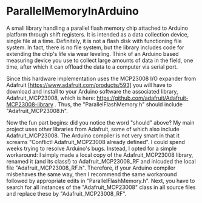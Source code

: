 # ParallelMemoryInArduino

A small library handling a parallel flash memory chip attached to Arduino platform through shift registers. It is intended as a data collection device, single file at a time. Definitely, it is not a flash disk with functioning file system. In fact, there is no file system, but the library includes code for extending the chip's life via wear leveling. Think of an Arduino based measuring device you use to collect large amounts of data in the field, one time, after which it can offload the data to a computer via serial port.

Since this hardware implementation uses the MCP23008 I/O expander from Adafruit [https://www.adafruit.com/products/593] you  will have to download and install to your Arduino software the associated library, Adafruit_MCP23008, which is here: https://github.com/adafruit/Adafruit-MCP23008-library . Thus, the "ParallelFlashMemory.h" should include "Adafruit_MCP23008.h".

Now the fun part begins: did you notice the word "should" above? My main project uses other libraries from Adafruit, some of which also include Adafruit_MCP23008. The Arduino compiler is not very smart in that it screams "Conflict! Adafruit_MCP23008 already defined". I could spend weeks trying to resolve Arduino's bugs. Instead, I opted for a simple workaround: I simply made a local copy of the Adafruit_MCP23008 library, renamed it (and its class!) to Adafruit_MCP23008_RF and inlcuded the local file "Adafruit_MCP23008_RF.h". Therefore, if your Arduino compiler misbehaves the same way, then I recommend the same workaround followed by appropriate edits in "ParallelFlashMemory.h". Next, you have to search for all instances of the "Adafruit_MCP23008" class in all source files and replace these by "Adafruit_MCP23008_RF".
